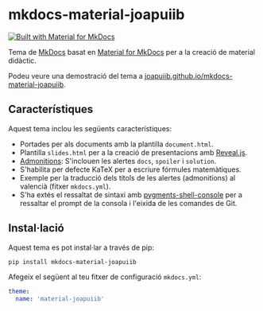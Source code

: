 # mkdocs-material-joapuiib
[![Built with Material for MkDocs](https://img.shields.io/badge/Material_for_MkDocs-526CFE?style=for-the-badge&logo=MaterialForMkDocs&logoColor=white)](https://squidfunk.github.io/mkdocs-material/)

Tema de [MkDocs](https://www.mkdocs.org/) basat en [Material for MkDocs](https://squidfunk.github.io/mkdocs-material/)
per a la creació de material didàctic.

Podeu veure una demostració del tema a [joapuiib.github.io/mkdocs-material-joapuiib](https://joapuiib.github.io/mkdocs-material-joapuiib/).

## Característiques
Aquest tema inclou les següents característiques:
- Portades per als documents amb la plantilla `document.html`.
- Plantilla `slides.html` per a la creació de presentacions amb [Reveal.js](https://revealjs.com/).
- [Admonitions](https://squidfunk.github.io/mkdocs-material/reference/admonitions/): S'inclouen les alertes `docs`, `spoiler` i `solution`.
- S'habilita per defecte KaTeX per a escriure fórmules matemàtiques.
- Exemple per la traducció dels títols de les alertes (admonitions) al valencià (fitxer `mkdocs.yml`).
- S'ha extés el ressaltat de sintaxi amb [pygments-shell-console](https://github.com/joapuiib/pygments-shell-console/)
    per a ressaltar el prompt de la consola i l'eixida de les comandes de Git.

## Instal·lació
Aquest tema es pot instal·lar a través de pip:

```bash
pip install mkdocs-material-joapuiib
```

Afegeix el següent al teu fitxer de configuració `mkdocs.yml`:

```yaml
theme:
  name: 'material-joapuiib'
```
